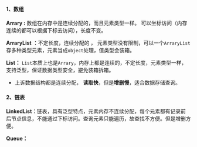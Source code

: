 #### 1、数组

**Arrary :** 数组在内存中是连续分配的，而且元素类型一样。 可以坐标访问（内存连续的都可以根据下标去访问），长度不变。

 

**ArraryList** ：不定长度，连续分配的 ， 元素类型没有限制，可以一个`ArraryList`存多种类型元素，元素当成`object`处理，值类型会装箱。 

 

**List：** `List`本质上也是`Arrary`，内存上都是连续的，不定长度，元素类型一样，支持泛型，保证数据类型安全，避免装箱拆箱。

 

- 上诉数据结构都是连续分配， **读取快**，但是**增删慢**，适合数据存储查询。

 

 #### 2、链表

**LinkedList**：链表，具有泛型特点，元素内存不连续分配，每个元素都有记录前后节点信息，不能通过下标访问。查询元素只能遍历，故查找不方便。但是增删方便。

**Queue：**